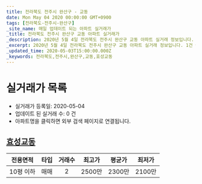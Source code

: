 ```yaml
---
title: 전라북도 전주시 완산구 - 교동
date: Mon May 04 2020 00:00:00 GMT+0900
tags: [전라북도-전주시-완산구]
_site_name: 매일 업데이트 되는 아파트 실거래가
_title: 전라북도 전주시 완산구 교동 아파트 실거래가
_description: 2020년 5월 4일 전라북도 전주시 완산구 교동 아파트 실거래 정보입니다. 1건 아파트 정보가 있습니다.
_excerpt: 2020년 5월 4일 전라북도 전주시 완산구 교동 아파트 실거래 정보입니다. 1건 아파트 정보가 있습니다.
_updated_time: 2020-05-03T15:00:00.000Z
_keywords: 전라북도,전주시,완산구,교동,효성교동
---
```






# 실거래가 목록
- 실거래가 등록일: 2020-05-04
- 업데이트 된 실거래 수: 0 건
- 아파트명을 클릭하면 외부 검색 페이지로 연결됩니다.

## [효성교동](#효성교동)

|전용면적|타입|거래수|최고가|평균가|최저가|
|:---:|:---:|:---:|:---:|:---:|:---:|
|10평 이하|<span class="deal-type-1">매매</span>|2|2500만|2300만|2100만|

<br/>



